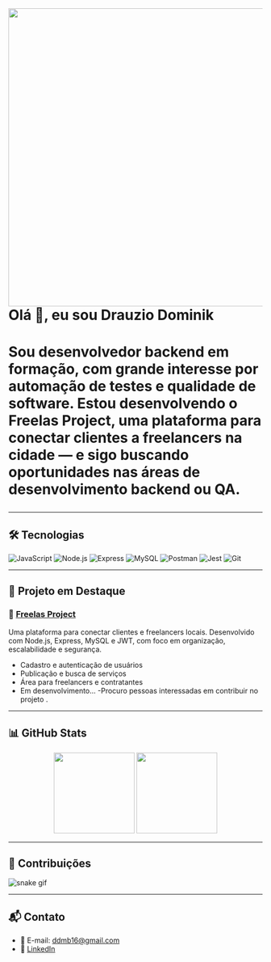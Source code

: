 <img align="right" height="590em" src="https://raw.githubusercontent.com/gist/Deviruy/29b1e0a0e4d325e56e21e645dbad9975/raw/4684f6f03fca8f4f28f1e275e490b6f2218de296/githubcard.svg"/>

<h1 align="left">Olá 👋, eu sou Drauzio Dominik <h1>

Sou desenvolvedor backend em formação, com grande interesse por automação de testes e qualidade de software. Estou desenvolvendo o **Freelas Project**, uma plataforma para conectar clientes a freelancers na cidade — e sigo buscando oportunidades nas áreas de **desenvolvimento backend** ou **QA**.

---

## 🛠️ Tecnologias

![JavaScript](https://img.shields.io/badge/-JavaScript-05122A?style=flat&logo=javascript)
![Node.js](https://img.shields.io/badge/-Node.js-05122A?style=flat&logo=node.js)
![Express](https://img.shields.io/badge/-Express-05122A?style=flat&logo=express)
![MySQL](https://img.shields.io/badge/-MySQL-05122A?style=flat&logo=mysql)
![Postman](https://img.shields.io/badge/-Postman-05122A?style=flat&logo=postman)
![Jest](https://img.shields.io/badge/-Jest-05122A?style=flat&logo=jest)
![Git](https://img.shields.io/badge/-Git-05122A?style=flat&logo=git)

---

## 🚀 Projeto em Destaque

### 💼 [Freelas Project](https://github.com/seuusuario/freelas-project)
Uma plataforma para conectar clientes e freelancers locais. Desenvolvido com Node.js, Express, MySQL e JWT, com foco em organização, escalabilidade e segurança.

- Cadastro e autenticação de usuários
- Publicação e busca de serviços
- Área para freelancers e contratantes
- Em desenvolvimento...
-Procuro pessoas interessadas em contribuir no projeto .
---

## 📊 GitHub Stats

<div align="center">
  <img height="160em" src="https://github-readme-stats.vercel.app/api?username=seuusuario&show_icons=true&theme=tokyonight&include_all_commits=true&count_private=true"/>
  <img height="160em" src="https://github-readme-stats.vercel.app/api/top-langs/?username=seuusuario&layout=compact&langs_count=7&theme=tokyonight"/>
</div>

---

## 🐍 Contribuições

![snake gif](https://github.com/seuusuario/seuusuario/blob/output/github-contribution-grid-snake.svg)

---

## 📬 Contato

- 📧 E-mail: ddmb16@gmail.com  
- 💼 [LinkedIn](https://linkedin.com/in/drauziodominik)

